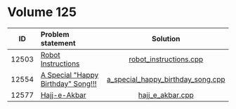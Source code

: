# Volume 125

|  ID   |                                                                   Problem statement                                                                    |                                 Solution                                 |
|:-----:|:-------------------------------------------------------------------------------------------------------------------------------------------------------|:------------------------------------------------------------------------:|
| 12503 | [Robot Instructions](http://uva.onlinejudge.org/index.php?option=com_onlinejudge&Itemid=8&category=441&page=show_problem&problem=3947)                 | [robot_instructions.cpp](./robot_instructions.cpp)                       |
| 12554 | [A Special "Happy Birthday" Song!!!](http://uva.onlinejudge.org/index.php?option=com_onlinejudge&Itemid=8&category=441&page=show_problem&problem=3999) | [a_special_happy_birthday_song.cpp](./a_special_happy_birthday_song.cpp) |
| 12577 | [Hajj-e-Akbar](http://uva.onlinejudge.org/index.php?option=com_onlinejudge&Itemid=8&category=441&page=show_problem&problem=4022)                       | [hajj_e_akbar.cpp](./hajj_e_akbar.cpp)                                   |
